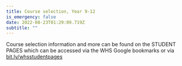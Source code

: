 ```yaml
---
title: Course selection, Year 9-12
is_emergency: false
date: 2022-08-23T01:29:09.719Z
subtitle: ""
---
```

Course selection information and more can be found on the STUDENT PAGES which can be accessed via the WHS Google bookmarks or via [bit.ly/whsstudentpages](https://sites.google.com/wanganuihigh.school.nz/whs-student-pages)